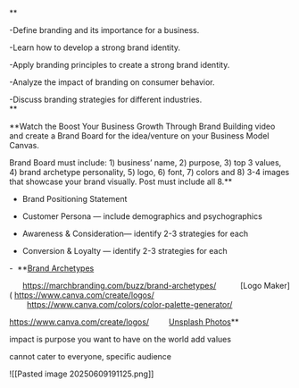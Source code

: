**

-Define branding and its importance for a business. 

-Learn how to develop a strong brand identity. 

-Apply branding principles to create a strong brand identity. 

-Analyze the impact of branding on consumer behavior.

-Discuss branding strategies for different industries.  
**

**Watch the Boost Your Business Growth Through Brand Building video and create a Brand Board for the idea/venture on your Business Model Canvas. 

Brand Board must include: 1) business’ name, 2) purpose, 3) top 3 values, 4) brand archetype personality, 5) logo, 6) font, 7) colors and 8) 3-4 images that showcase your brand visually. Post must include all 8.**
- Brand Positioning Statement
    
- Customer Persona — include demographics and psychographics 
    
- Awareness & Consideration— identify 2-3 strategies for each
    
- Conversion & Loyalty — identify 2-3 strategies for each
    

-  **[Brand Archetypes](https://marchbranding.com/buzz/brand-archetypes/)

      https://marchbranding.com/buzz/brand-archetypes/
        
 [Logo Maker]( https://www.canva.com/create/logos/ 
        
        https://www.canva.com/colors/color-palette-generator/

https://www.canva.com/create/logos/
        [Unsplash Photos](https://unsplash.com/)** 
        

impact is purpose you want to have on the world
add values

cannot cater to everyone, specific audience

![[Pasted image 20250609191125.png]] 
